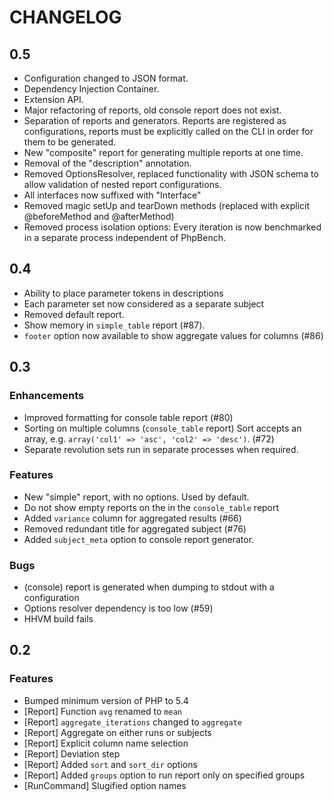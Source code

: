 CHANGELOG
=========

0.5
---

- Configuration changed to JSON format.
- Dependency Injection Container.
- Extension API.
- Major refactoring of reports, old console report does not exist.
- Separation of reports and generators. Reports are registered as
  configurations, reports must be explicitly called on the CLI in order for
  them to be generated.
- New "composite" report for generating multiple reports at one time.
- Removal of the "description" annotation.
- Removed OptionsResolver, replaced functionality with JSON schema to allow
  validation of nested report configurations.
- All interfaces now suffixed with "Interface"
- Removed magic setUp and tearDown methods (replaced with explicit
  @beforeMethod and @afterMethod)
- Removed process isolation options: Every iteration is now benchmarked in a
  separate process independent of PhpBench.

0.4
---

- Ability to place parameter tokens in descriptions
- Each parameter set now considered as a separate subject
- Removed default report.
- Show memory in `simple_table` report (#87).
- `footer` option now available to show aggregate values for columns (#86)

0.3
---

### Enhancements

- Improved formatting for console table report (#80)
- Sorting on multiple columns (`console_table` report) Sort accepts an array, e.g. `array('col1' => 'asc', 'col2' => 'desc')`. (#72)
- Separate revolution sets run in separate processes when required.

### Features

- New "simple" report, with no options. Used by default.
- Do not show empty reports on the in the `console_table` report
- Added `variance` column for aggregated results (#66)
- Removed redundant title for aggregated subject (#76)
- Added `subject_meta` option to console report generator.

### Bugs

- (console) report is generated when dumping to stdout with a configuration
- Options resolver dependency is too low (#59)
- HHVM build fails

0.2
---

### Features

- Bumped minimum version of PHP to 5.4
- [Report] Function `avg` renamed to `mean`
- [Report] `aggregate_iterations` changed to `aggregate`
- [Report] Aggregate on either runs or subjects
- [Report] Explicit column name selection
- [Report] Deviation step
- [Report] Added `sort` and `sort_dir` options
- [Report] Added `groups` option to run report only on specified groups
- [RunCommand] Slugified option names
